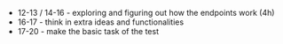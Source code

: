 * 12-13 / 14-16 - exploring and figuring out how the endpoints work (4h)
* 16-17 - think in extra ideas and functionalities
* 17-20 - make the basic task of the test